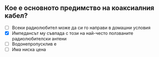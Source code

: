 ## Кое е основното предимство на коаксиалния кабел?

<!-- Верният отговор е отбелязан с [X] -->

- [ ] Всеки радиолюбител може да си го направи в домашни условия
- [X] Импедансът му съвпада с този на най-често ползваните радиолюбителски антени
- [ ] Водонепропусклив е
- [ ] Има ниска цена
